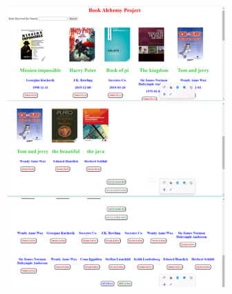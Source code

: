 <img src="https://github.com/SteffanSingh/BookAlchemy/blob/061b1a086a3fcc2321e65fb2c2c2c7c3c51b1ea1/Book%20Alchemy%201.png"  alt="Book alchemy top page">
<img src="https://github.com/SteffanSingh/BookAlchemy/blob/061b1a086a3fcc2321e65fb2c2c2c7c3c51b1ea1/book%20alchemy%202.png"  alt="Book alchemy bottom page">
<img src="https://github.com/SteffanSingh/BookAlchemy/blob/061b1a086a3fcc2321e65fb2c2c2c7c3c51b1ea1/Book%20Alchemy%203.png"  alt="Book alchemy middle page">
